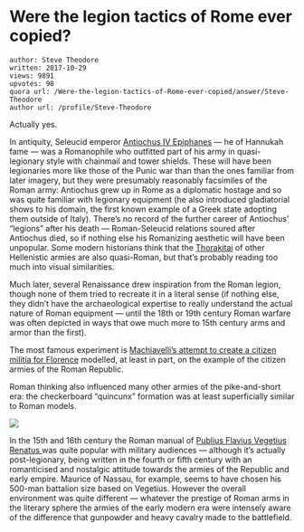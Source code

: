 # Were the legion tactics of Rome ever copied?

	author: Steve Theodore
	written: 2017-10-29
	views: 9891
	upvotes: 98
	quora url: /Were-the-legion-tactics-of-Rome-ever-copied/answer/Steve-Theodore
	author url: /profile/Steve-Theodore


Actually yes.

In antiquity, Seleucid emperor [Antiochus IV Epiphanes](https://en.wikipedia.org/wiki/Antiochus_IV_Epiphanes) — he of Hannukah fame — was a Romanophile who outfitted part of his army in quasi-legionary style with chainmail and tower shields. These will have been legionaries more like those of the Punic war than than the ones familiar from later imagery, but they were presumably reasonably facsimiles of the Roman army: Antiochus grew up in Rome as a diplomatic hostage and so was quite familiar with legionary equipment (he also introduced gladiatorial shows to his domain, the first known example of a Greek state adopting them outside of Italy). There’s no record of the further career of Antiochus’ “legions” after his death — Roman-Seleucid relations soured after Antiochus died, so if nothing else his Romanizing aesthetic will have been unpopular. Some modern historians think that the [Thorakitai](https://en.wikipedia.org/wiki/Thorakitai) of other Hellenistic armies are also quasi-Roman, but that’s probably reading too much into visual similarities.

Much later, several Renaissance drew inspiration from the Roman legion, though none of them tried to recreate it in a literal sense (if nothing else, they didn’t have the archaeological expertise to really understand the actual nature of Roman equipment — until the 18th or 19th century Roman warfare was often depicted in ways that owe much more to 15th century arms and armor than the first).

The most famous experiment is [Machiavelli’s attempt to create a citizen militia for Florence](http://www.worldhistory.biz/middle-ages/23966-soderini-machiavelli-s-militia-and-pisa.html) modelled, at least in part, on the example of the citizen armies of the Roman Republic.

Roman thinking also influenced many other armies of the pike-and-short era: the checkerboard “quincunx” formation was at least superficially similar to Roman models.

![](https://qph.fs.quoracdn.net/main-qimg-060e0e0474bfeda7296130963f6c31ec)

In the 15th and 16th century the Roman manual of [Publius Flavius Vegetius Renatus ](https://en.wikipedia.org/wiki/Publius_Flavius_Vegetius_Renatus)was quite popular with military audiences — although it’s actually post-legionary, being written in the fourth or fifth century with an romanticised and nostalgic attitude towards the armies of the Republic and early empire. Maurice of Nassau, for example, seems to have chosen his 500-man battalion size based on Vegetius. However the overall environment was quite different — whatever the prestige of Roman arms in the literary sphere the armies of the early modern era were intensely aware of the difference that gunpowder and heavy cavalry made to the battlefield.

